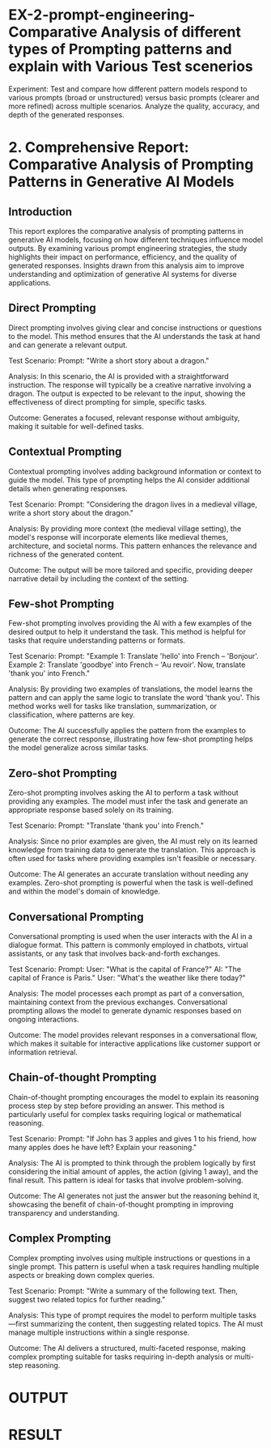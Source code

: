 # EX-2-prompt-engineering-Comparative Analysis of different types of Prompting patterns and explain with Various Test scenerios

Experiment:
Test and compare how different pattern models respond to various prompts (broad or unstructured) versus basic prompts (clearer and more refined) across multiple scenarios. 
     Analyze the quality, accuracy, and depth of the generated responses.

# 2. Comprehensive Report: Comparative Analysis of Prompting Patterns in Generative AI Models

## Introduction

This report explores the comparative analysis of prompting patterns in generative AI models, focusing on how different techniques influence model outputs. By examining various prompt engineering strategies, the study highlights their impact on performance, efficiency, and the quality of generated responses. Insights drawn from this analysis aim to improve understanding and optimization of generative AI systems for diverse applications.

## Direct Prompting

Direct prompting involves giving clear and concise instructions or questions to the model. This method ensures that the AI understands the task at hand and can generate a relevant output.

Test Scenario:
Prompt: "Write a short story about a dragon."

Analysis: In this scenario, the AI is provided with a straightforward instruction. The response will typically be a creative narrative involving a dragon. The output is expected to be relevant to the input, showing the effectiveness of direct prompting for simple, specific tasks.

Outcome:
Generates a focused, relevant response without ambiguity, making it suitable for well-defined tasks.

## Contextual Prompting

Contextual prompting involves adding background information or context to guide the model. This type of prompting helps the AI consider additional details when generating responses.

Test Scenario:
Prompt: "Considering the dragon lives in a medieval village, write a short story about the dragon."

Analysis: By providing more context (the medieval village setting), the model's response will incorporate elements like medieval themes, architecture, and societal norms. This pattern enhances the relevance and richness of the generated content.

Outcome:
The output will be more tailored and specific, providing deeper narrative detail by including the context of the setting.

##  Few-shot Prompting

Few-shot prompting involves providing the AI with a few examples of the desired output to help it understand the task. This method is helpful for tasks that require understanding patterns or formats.

Test Scenario:
Prompt:
"Example 1: Translate 'hello' into French – 'Bonjour'.
Example 2: Translate 'goodbye' into French – 'Au revoir'.
Now, translate 'thank you' into French."

Analysis: By providing two examples of translations, the model learns the pattern and can apply the same logic to translate the word 'thank you'. This method works well for tasks like translation, summarization, or classification, where patterns are key.

Outcome:
The AI successfully applies the pattern from the examples to generate the correct response, illustrating how few-shot prompting helps the model generalize across similar tasks.

## Zero-shot Prompting

Zero-shot prompting involves asking the AI to perform a task without providing any examples. The model must infer the task and generate an appropriate response based solely on its training.

Test Scenario:
Prompt: "Translate 'thank you' into French."

Analysis: Since no prior examples are given, the AI must rely on its learned knowledge from training data to generate the translation. This approach is often used for tasks where providing examples isn't feasible or necessary.

Outcome:
The AI generates an accurate translation without needing any examples. Zero-shot prompting is powerful when the task is well-defined and within the model's domain of knowledge.

## Conversational Prompting

Conversational prompting is used when the user interacts with the AI in a dialogue format. This pattern is commonly employed in chatbots, virtual assistants, or any task that involves back-and-forth exchanges.

Test Scenario:
Prompt:
User: "What is the capital of France?"
AI: "The capital of France is Paris."
User: "What's the weather like there today?"

Analysis: The model processes each prompt as part of a conversation, maintaining context from the previous exchanges. Conversational prompting allows the model to generate dynamic responses based on ongoing interactions.

Outcome:
The model provides relevant responses in a conversational flow, which makes it suitable for interactive applications like customer support or information retrieval.

##  Chain-of-thought Prompting

Chain-of-thought prompting encourages the model to explain its reasoning process step by step before providing an answer. This method is particularly useful for complex tasks requiring logical or mathematical reasoning.

Test Scenario:
Prompt: "If John has 3 apples and gives 1 to his friend, how many apples does he have left? Explain your reasoning."

Analysis: The AI is prompted to think through the problem logically by first considering the initial amount of apples, the action (giving 1 away), and the final result. This pattern is ideal for tasks that involve problem-solving.

Outcome:
The AI generates not just the answer but the reasoning behind it, showcasing the benefit of chain-of-thought prompting in improving transparency and understanding.

## Complex Prompting

Complex prompting involves using multiple instructions or questions in a single prompt. This pattern is useful when a task requires handling multiple aspects or breaking down complex queries.

Test Scenario:
Prompt: "Write a summary of the following text. Then, suggest two related topics for further reading."

Analysis: This type of prompt requires the model to perform multiple tasks—first summarizing the content, then suggesting related topics. The AI must manage multiple instructions within a single response.

Outcome:
The AI delivers a structured, multi-faceted response, making complex prompting suitable for tasks requiring in-depth analysis or multi-step reasoning.







# OUTPUT

# RESULT
